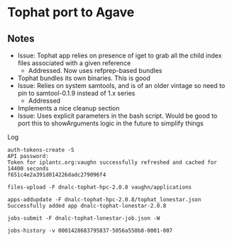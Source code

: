 # Tophat port to Agave

Notes
------
* Issue: Tophat app relies on presence of iget to grab all the child index files associated with a given reference
    * Addressed. Now uses refprep-based bundles
* Tophat bundles its own binaries. This is good
* Issue: Relies on system samtools, and is of an older vintage so need to pin to samtool-0.1.9 instead of 1.x series
    * Addressed
* Implements a nice cleanup section
* Issue: Uses explicit parameters in the bash script. Would be good to port this to showArguments logic in the future to simplify things

Log
```
auth-tokens-create -S
API password:
Token for iplantc.org:vaughn successfully refreshed and cached for 14400 seconds
f651c4e2a391d014226dadc279096f4

files-upload -F dnalc-tophat-hpc-2.0.8 vaughn/applications

apps-addupdate -F dnalc-tophat-hpc-2.0.8/tophat_lonestar.json
Successfully added app dnalc-tophat-lonestar-2.0.8

jobs-submit -F dnalc-tophat-lonestar-job.json -W

jobs-history -v 0001428683795837-5056a550b8-0001-007

```